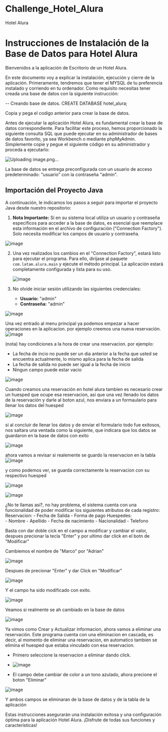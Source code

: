 # Challenge_Hotel_Alura
Hotel Alura 
# Instrucciones de Instalación de la Base de Datos para Hotel Alura

Bienvenidos a la aplicación de Escritorio de un Hotel Alura.

En este documento voy a explicar la instalación, ejecución y cierre de la aplicación.
Primeramente, tendremos que tener el MYSQL de tu preferencia instalado y corriendo en tu ordenador.
Como requisito necesitas tener creada una base de datos con la siguiente instrucción:

-- Creando base de datos.
CREATE DATABASE hotel_alura; 

Copia y pega el codigo anterior para crear la base de datos.


Antes de ejecutar la aplicación Hotel Alura, es fundamental crear la base de datos correspondiente. Para facilitar este proceso, hemos proporcionado la siguiente consulta SQL que puede ejecutar en su administrador de bases de datos favorito, ya sea Workbench o mediante phpMyAdmin. Simplemente copie y pegue el siguiente código en su administrador y proceda a ejecutarlo:

![Uploading image.png…]()


La base de datos se entrega preconfigurada con un usuario de acceso predeterminado: "usuario" con la contraseña "admin".

## Importación del Proyecto Java

A continuación, le indicamos los pasos a seguir para importar el proyecto Java desde nuestro repositorio:

1. **Nota Importante:** Si en su sistema local utiliza un usuario y contraseña específicos para acceder a la base de datos, es esencial que reemplace esta información en el archivo de configuración ("Connection Factory"). Solo necesita modificar los campos de usuario y contraseña.

![image](https://github.com/CLP7432/Challenge_Adrian_hotelalura/assets/121730557/36496573-ddd4-43c4-9088-42c539fca8ef)


2. Una vez realizados los cambios en el "Connection Factory", estará listo para ejecutar el programa. Para ello, diríjase al paquete `com.latam.alura.main` y ejecute el método principal. La aplicación estará completamente configurada y lista para su uso.

   ![image](https://github.com/CLP7432/Challenge_Adrian_hotelalura/assets/121730557/1fe46040-3556-434c-9053-c37741d1bc2a)


4. No olvide iniciar sesión utilizando las siguientes credenciales:
   - **Usuario:** "admin"
   - **Contraseña:** "admin"
  
![image](https://github.com/CLP7432/Challenge_Adrian_hotelalura/assets/121730557/4294e383-0248-420b-9b1d-d36b300d3105)


Una vez entrado al menu principal ya podemos empezar a hacer operaciones en la aplicacion. por ejemplo creemos una nueva reservación.
![image](https://github.com/CLP7432/Challenge_Adrian_hotelalura/assets/121730557/d269c096-9484-432c-b813-2ffb40b92d2b)


(nota) hay condiciones a la hora de crear una reservacion. por ejemplo:
   -   La fecha de incio no puede ser un dia anterior a la fecha que usted se encuentra actualmente, lo mismo aplica para la fecha de salida
   -   La fecha de salida no puede ser igual a la fecha de inicio
   -   Ningun campo puede estar vacio

![image](https://github.com/CLP7432/Challenge_Adrian_hotelalura/assets/121730557/a91486e1-07cb-4680-a09c-cbc0251ac715)


Cuando creamos una reservación en hotel alura tambien es necesario crear un huesped que ocupe esa reservacion, asi que una vez llenado los datos de la reservación y darle al boton azul, nos 
enviara a un formaulario para llenar los datos del huesped

![image](https://github.com/CLP7432/Challenge_Adrian_hotelalura/assets/121730557/05b737f8-a79e-4726-ac69-4348e7699610)

si al concluir de llenar los datos y de enviar el formulario todo fue exitosos, nos saltara una ventada como la siguiente, que indicara que los datos se guardaron en la base de datos con exito

![image](https://github.com/CLP7432/Challenge_Adrian_hotelalura/assets/121730557/95e87156-a5bb-4c2d-a3aa-989c4fc84629)

ahora vamos a revisar si realemente se guardo la reservacion en la tabla
![image](https://github.com/CLP7432/Challenge_Adrian_hotelalura/assets/121730557/4e63d4c5-4c5f-4125-9bc6-1509952840cc)

y como podemos ver, se guarda correctamente la reservacion con su respectivo huesped

![image](https://github.com/CLP7432/Challenge_Adrian_hotelalura/assets/121730557/66b49138-5591-4249-b5d1-1e585f954eb1)

![image](https://github.com/CLP7432/Challenge_Adrian_hotelalura/assets/121730557/4686ab7e-4754-47d5-b1f4-20627e485ee1)


¿No te llamas asi?, no hay problema, el sistema cuenta con una funcionalidad de poder modificar los siguientes atributos de cada registro:
   Reservacion:
      -  Fecha de Salida
      -   Forma de pago
   Huespedes:  
      -   Nombre
      -   Apellido
      -   Fecha de nacimiento
      -   Nacionalidad
      -   Telefono

   Basta con dar doble cick en el campo a modificar y cambiar el valor, despues precionar la tecla "Enter" y por ultimo dar click en el botn de "Modificar"

   Cambiemos el nombre de "Marco" por "Adrian"

   ![image](https://github.com/CLP7432/Challenge_Adrian_hotelalura/assets/121730557/e585daa8-d91b-44c9-8bd7-2ee735bc0e4c)

   Despues de precionar "Enter" y dar Click en "Modificar"
   
   ![image](https://github.com/CLP7432/Challenge_Adrian_hotelalura/assets/121730557/63a63085-5563-43bf-a056-860d07830027)

   Y el campo ha sido modificado con exito.
   
   ![image](https://github.com/CLP7432/Challenge_Adrian_hotelalura/assets/121730557/55d61cce-24c7-4beb-a08e-f120f3922306)

   Veamos si realmente se ah cambiado en la base de datos

   ![image](https://github.com/CLP7432/Challenge_Adrian_hotelalura/assets/121730557/60e3081d-7841-4b68-8b1d-8758d0976965)

   


   Ya vimos como Crear y Actualizar informacion, ahora vamos a eliminar una reservación. Este programa cuenta con una eliminacion en cascada,
   es decir, al momento de eliminar una reservacion, en automatico tambien se elimina el huesped que estaba vinculado con esa reservacion. 

   -   Primero seleccione la reservacion a eliminar dando click.
   -   
      ![image](https://github.com/CLP7432/Challenge_Adrian_hotelalura/assets/121730557/8f2b0d47-8565-42db-a0bb-f675e6f7c0bc)
   
   -   El campo debe cambiar de color a un tono azulado, ahora precione el boton "Eliminar"
     
   ![image](https://github.com/CLP7432/Challenge_Adrian_hotelalura/assets/121730557/ce64b169-1242-4a4b-b746-3796929e2689)

   Y ambos campos se eliminaran de la base de datos y de la tabla de la aplicación


     
      

   


Estas instrucciones asegurarán una instalación exitosa y una configuración óptima para la aplicación Hotel Alura. ¡Disfrute de todas sus funciones y características!
